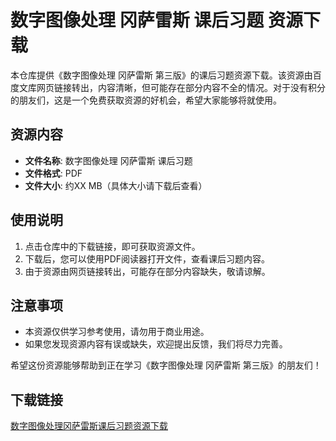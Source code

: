 # 数字图像处理 冈萨雷斯 课后习题 资源下载

本仓库提供《数字图像处理 冈萨雷斯 第三版》的课后习题资源下载。该资源由百度文库网页链接转出，内容清晰，但可能存在部分内容不全的情况。对于没有积分的朋友们，这是一个免费获取资源的好机会，希望大家能够将就使用。

## 资源内容

- **文件名称**: 数字图像处理 冈萨雷斯 课后习题
- **文件格式**: PDF
- **文件大小**: 约XX MB（具体大小请下载后查看）

## 使用说明

1. 点击仓库中的下载链接，即可获取资源文件。
2. 下载后，您可以使用PDF阅读器打开文件，查看课后习题内容。
3. 由于资源由网页链接转出，可能存在部分内容缺失，敬请谅解。

## 注意事项

- 本资源仅供学习参考使用，请勿用于商业用途。
- 如果您发现资源内容有误或缺失，欢迎提出反馈，我们将尽力完善。

希望这份资源能够帮助到正在学习《数字图像处理 冈萨雷斯 第三版》的朋友们！

## 下载链接

[数字图像处理冈萨雷斯课后习题资源下载](https://pan.quark.cn/s/2f0ee2b5b7aa)